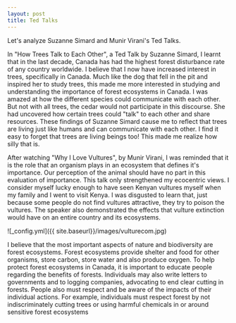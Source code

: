 ```yaml
---
layout: post
title: Ted Talks
---
```


Let's analyze Suzanne Simard and Munir Virani's Ted Talks.   

In "How Trees Talk to Each Other", a Ted Talk by Suzanne Simard, I learnt that in the last decade, Canada has had the highest forest disturbance rate of any country worldwide. I believe that I now have increased interest in trees, specifically in Canada. Much like the dog that fell in the pit and inspired her to study trees, this made me more interested in studying and understanding the importance of forest ecosystems in Canada. I was amazed at how the different species could communicate with each other. But not with all trees, the cedar would not participate in this discourse. She had uncovered how certain trees could "talk" to each other and share resources. These findings of Suzanne Simard cause me to reflect that trees are living just like humans and can communicate with each other. I find it easy to forget that trees are living beings too! This made me realize how silly that is.

After watching "Why I Love Vultures", by Munir Virani, I was reminded that it is the role that an organism plays in an ecosystem that defines it's importance. Our perception of the animal should have no part in this evaluation of importance. This talk only strengthened my ecocentric views. I consider myself lucky enough to have seen Kenyan vultures myself when my family and I went to visit Kenya. I was disgusted to learn that, just because some people do not find vultures attractive, they try to poison the vultures.  The speaker also demonstrated the effects that vulture extinction would have on an entire country and its ecosystems.

![_config.yml]({{ site.baseurl}}/images/vulturecom.jpg)

I believe that the most important aspects of nature and biodiversity are forest ecosystems. Forest ecosystems provide shelter and food for other organisms, store carbon, store water and also produce oxygen. To help protect forest ecosystems in Canada, it is important to educate people regarding the benefits of forests. Individuals may also write letters to governments and to logging companies, advocating to end clear cutting in forests. People also must respect and be aware of the impacts of their individual actions. For example, individuals must respect forest by not indiscriminately cutting trees or using harmful chemicals in or around sensitive forest ecosystems   

